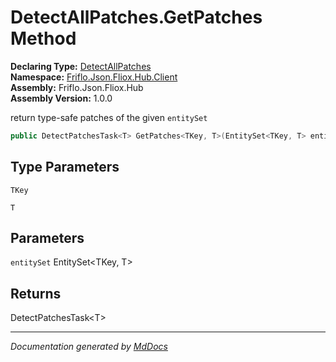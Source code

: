﻿<!--  
  <auto-generated>   
    The contents of this file were generated by a tool.  
    Changes to this file may be list if the file is regenerated  
  </auto-generated>   
-->

# DetectAllPatches.GetPatches Method

**Declaring Type:** [DetectAllPatches](../index.md)  
**Namespace:** [Friflo.Json.Fliox.Hub.Client](../../index.md)  
**Assembly:** Friflo.Json.Fliox.Hub  
**Assembly Version:** 1.0.0

return type\-safe patches of the given `entitySet`

```csharp
public DetectPatchesTask<T> GetPatches<TKey, T>(EntitySet<TKey, T> entitySet);
```

## Type Parameters

`TKey`

`T`

## Parameters

`entitySet`  EntitySet\<TKey, T\>

## Returns

DetectPatchesTask\<T\>

___

*Documentation generated by [MdDocs](https://github.com/ap0llo/mddocs)*
